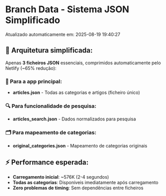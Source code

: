 # Branch Data - Sistema JSON Simplificado
Atualizado automaticamente em: 2025-08-19 19:40:27

## 🎯 Arquitetura simplificada:
Apenas **3 ficheiros JSON** essenciais, comprimidos automaticamente pelo Netlify (~65% redução):

### 📱 Para a app principal:
- **articles.json** - Todas as categorias e artigos (ficheiro único)

### 🔍 Para funcionalidade de pesquisa:
- **articles_search.json** - Dados normalizados para pesquisa

### 🗂️ Para mapeamento de categorias:
- **original_categories.json** - Mapeamento de categorias originais

## ⚡ Performance esperada:
- **Carregamento inicial**: ~576K (2-4 segundos)
- **Todas as categorias**: Disponíveis imediatamente após carregamento
- **Zero problemas de timing**: Sem dependências entre ficheiros
